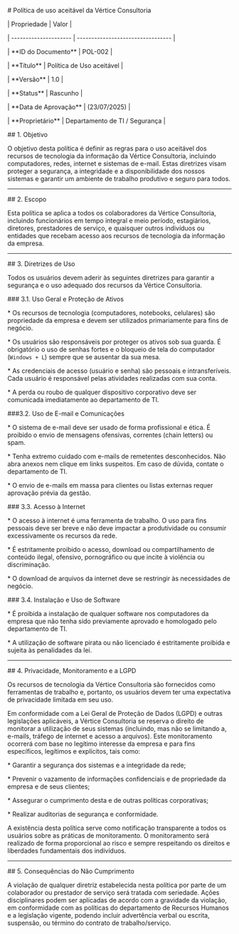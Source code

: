\# Política de uso aceitável da Vértice Consultoria



| Propriedade          | Valor                             |

| --------------------- | --------------------------------- |

| \*\*ID do Documento\*\* | POL-002                           |

| \*\*Título\*\* | Política de Uso aceitável    |

| \*\*Versão\*\* | 1.0                               |

| \*\*Status\*\* | Rascunho                          |

| \*\*Data de Aprovação\*\* | (23/07/2025)                      |

| \*\*Proprietário\*\* | Departamento de TI / Segurança    |



\## 1. Objetivo



O objetivo desta política é definir as regras para o uso aceitável dos recursos de tecnologia da informação da Vértice Consultoria, incluindo computadores, redes, internet e sistemas de e-mail. Estas diretrizes visam proteger a segurança, a integridade e a disponibilidade dos nossos sistemas e garantir um ambiente de trabalho produtivo e seguro para todos.



---

\## 2. Escopo



Esta política se aplica a todos os colaboradores da Vértice Consultoria, incluindo funcionários em tempo integral e meio período, estagiários, diretores, prestadores de serviço, e quaisquer outros indivíduos ou entidades que recebam acesso aos recursos de tecnologia da informação da empresa.



---

\## 3. Diretrizes de Uso



Todos os usuários devem aderir às seguintes diretrizes para garantir a segurança e o uso adequado dos recursos da Vértice Consultoria.



\### 3.1. Uso Geral e Proteção de Ativos

\* Os recursos de tecnologia (computadores, notebooks, celulares) são propriedade da empresa e devem ser utilizados primariamente para fins de negócio.

\* Os usuários são responsáveis por proteger os ativos sob sua guarda. É obrigatório o uso de senhas fortes e o bloqueio de tela do computador (`Windows + L`) sempre que se ausentar da sua mesa.

\* As credenciais de acesso (usuário e senha) são pessoais e intransferíveis. Cada usuário é responsável pelas atividades realizadas com sua conta.

\* A perda ou roubo de qualquer dispositivo corporativo deve ser comunicada imediatamente ao departamento de TI.



\###3.2. Uso de E-mail e Comunicações

\* O sistema de e-mail deve ser usado de forma profissional e ética. É proibido o envio de mensagens ofensivas, correntes (chain letters) ou spam.

\* Tenha extremo cuidado com e-mails de remetentes desconhecidos. Não abra anexos nem clique em links suspeitos. Em caso de dúvida, contate o departamento de TI.

\* O envio de e-mails em massa para clientes ou listas externas requer aprovação prévia da gestão.



\### 3.3. Acesso à Internet

\* O acesso à internet é uma ferramenta de trabalho. O uso para fins pessoais deve ser breve e não deve impactar a produtividade ou consumir excessivamente os recursos da rede.

\* É estritamente proibido o acesso, download ou compartilhamento de conteúdo ilegal, ofensivo, pornográfico ou que incite à violência ou discriminação.

\* O download de arquivos da internet deve se restringir às necessidades de negócio.



\### 3.4. Instalação e Uso de Software

\* É proibida a instalação de qualquer software nos computadores da empresa que não tenha sido previamente aprovado e homologado pelo departamento de TI.

\* A utilização de software pirata ou não licenciado é estritamente proibida e sujeita às penalidades da lei.



---

\## 4. Privacidade, Monitoramento e a LGPD



Os recursos de tecnologia da Vértice Consultoria são fornecidos como ferramentas de trabalho e, portanto, os usuários devem ter uma expectativa de privacidade limitada em seu uso.



Em conformidade com a Lei Geral de Proteção de Dados (LGPD) e outras legislações aplicáveis, a Vértice Consultoria se reserva o direito de monitorar a utilização de seus sistemas (incluindo, mas não se limitando a, e-mails, tráfego de internet e acesso a arquivos). Este monitoramento ocorrerá com base no legítimo interesse da empresa e para fins específicos, legítimos e explícitos, tais como:



\* Garantir a segurança dos sistemas e a integridade da rede;

\* Prevenir o vazamento de informações confidenciais e de propriedade da empresa e de seus clientes;

\* Assegurar o cumprimento desta e de outras políticas corporativas;

\* Realizar auditorias de segurança e conformidade.



A existência desta política serve como notificação transparente a todos os usuários sobre as práticas de monitoramento. O monitoramento será realizado de forma proporcional ao risco e sempre respeitando os direitos e liberdades fundamentais dos indivíduos.



---

\## 5. Consequências do Não Cumprimento



A violação de qualquer diretriz estabelecida nesta política por parte de um colaborador ou prestador de serviço será tratada com seriedade. Ações disciplinares podem ser aplicadas de acordo com a gravidade da violação, em conformidade com as políticas do departamento de Recursos Humanos e a legislação vigente, podendo incluir advertência verbal ou escrita, suspensão, ou término do contrato de trabalho/serviço.

